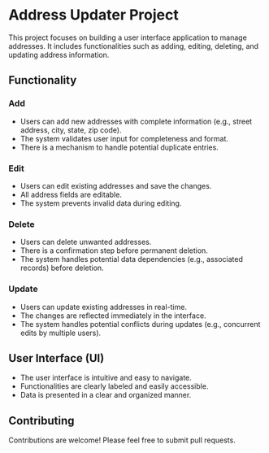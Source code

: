 # Address Updater Project

This project focuses on building a user interface application to manage addresses. It includes functionalities such as adding, editing, deleting, and updating address information.

## Functionality

### Add
- Users can add new addresses with complete information (e.g., street address, city, state, zip code).
- The system validates user input for completeness and format.
- There is a mechanism to handle potential duplicate entries.

### Edit
- Users can edit existing addresses and save the changes.
- All address fields are editable.
- The system prevents invalid data during editing.

### Delete
- Users can delete unwanted addresses.
- There is a confirmation step before permanent deletion.
- The system handles potential data dependencies (e.g., associated records) before deletion.

### Update
- Users can update existing addresses in real-time.
- The changes are reflected immediately in the interface.
- The system handles potential conflicts during updates (e.g., concurrent edits by multiple users).

## User Interface (UI)

- The user interface is intuitive and easy to navigate.
- Functionalities are clearly labeled and easily accessible.
- Data is presented in a clear and organized manner.


## Contributing

Contributions are welcome! Please feel free to submit pull requests.


